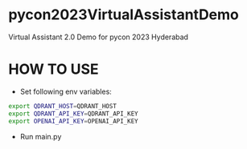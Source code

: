 # pycon2023VirtualAssistantDemo
Virtual Assistant 2.0 Demo for pycon 2023 Hyderabad


# HOW TO USE

- Set following env variables:
```bash
export QDRANT_HOST=QDRANT_HOST
export QDRANT_API_KEY=QDRANT_API_KEY
export OPENAI_API_KEY=OPENAI_API_KEY
```

- Run main.py